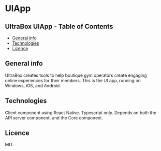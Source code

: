 # UIApp

## UltraBox UIApp - Table of Contents
* [General info](#general-info)
* [Technologies](#technologies)
* [Licence](#licence)

## General info
UltraBox creates tools to help boutique gym operators create engaging online experiences for their members. This is the UI app, running on Windows, iOS, and Android. 

## Technologies

Client component using React Native. Typescript only. Depends on both the API server component, and the Core component.  

## Licence

MIT.




